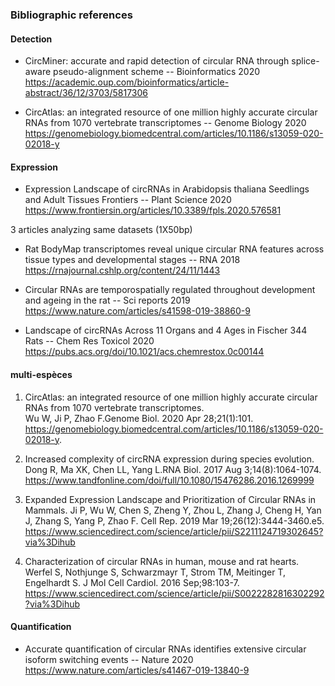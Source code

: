 ### Bibliographic references

#### Detection
 - CircMiner: accurate and rapid detection of circular RNA through splice-aware pseudo-alignment scheme -- Bioinformatics 2020  
  https://academic.oup.com/bioinformatics/article-abstract/36/12/3703/5817306 

 - CircAtlas: an integrated resource of one million highly accurate circular RNAs from 1070 vertebrate transcriptomes -- Genome Biology 2020  
 https://genomebiology.biomedcentral.com/articles/10.1186/s13059-020-02018-y

#### Expression 
 - Expression Landscape of circRNAs in Arabidopsis thaliana Seedlings and Adult Tissues Frontiers -- Plant Science 2020  
  https://www.frontiersin.org/articles/10.3389/fpls.2020.576581
  
  
  3 articles analyzing same datasets (1X50bp)
 - Rat BodyMap transcriptomes reveal unique circular RNA features across tissue types and developmental stages -- RNA 2018  
  https://rnajournal.cshlp.org/content/24/11/1443
  
  - Circular RNAs are temporospatially regulated throughout development and ageing in the rat -- Sci reports 2019   
  https://www.nature.com/articles/s41598-019-38860-9       
      
  - Landscape of circRNAs Across 11 Organs and 4 Ages in Fischer 344 Rats -- Chem Res Toxicol 2020       
  https://pubs.acs.org/doi/10.1021/acs.chemrestox.0c00144
  
  
#### multi-espèces
 
1. 	CircAtlas: an integrated resource of one million highly accurate circular RNAs from 1070 vertebrate transcriptomes.     
Wu W, Ji P, Zhao F.Genome Biol. 2020 Apr 28;21(1):101.     
https://genomebiology.biomedcentral.com/articles/10.1186/s13059-020-02018-y.   
 
2. 	Increased complexity of circRNA expression during species evolution.    
Dong R, Ma XK, Chen LL, Yang L.RNA Biol. 2017 Aug 3;14(8):1064-1074.    
https://www.tandfonline.com/doi/full/10.1080/15476286.2016.1269999   
 
3. 	Expanded Expression Landscape and Prioritization of Circular RNAs in Mammals. 
Ji P, Wu W, Chen S, Zheng Y, Zhou L, Zhang J, Cheng H, Yan J, Zhang S, Yang P, Zhao F.
Cell Rep. 2019 Mar 19;26(12):3444-3460.e5.   
https://www.sciencedirect.com/science/article/pii/S2211124719302645?via%3Dihub

4. 	Characterization of circular RNAs in human, mouse and rat hearts. 
Werfel S, Nothjunge S, Schwarzmayr T, Strom TM, Meitinger T, Engelhardt S.
J Mol Cell Cardiol. 2016 Sep;98:103-7.    
https://www.sciencedirect.com/science/article/pii/S0022282816302292?via%3Dihub


 
#### Quantification
 - Accurate quantification of circular RNAs identifies extensive circular isoform switching events -- Nature 2020  
  https://www.nature.com/articles/s41467-019-13840-9
